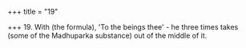 +++
title = "19"

+++
19. With (the formula), 'To the beings thee' - he three times takes (some of the Madhuparka substance) out of the middle of it.
